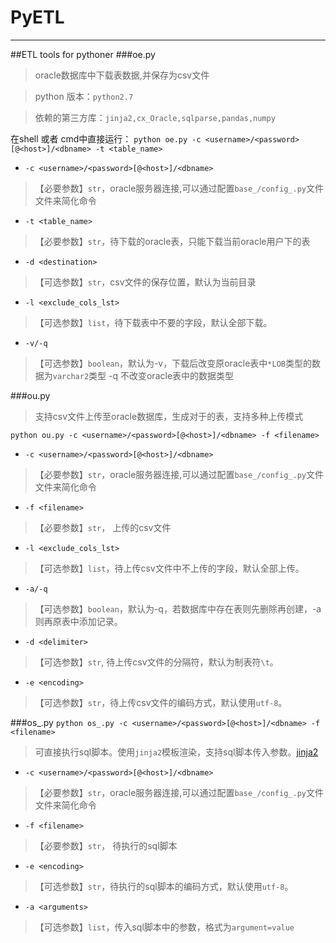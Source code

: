 # PyETL
***
##ETL tools for pythoner
###oe.py
>oracle数据库中下载表数据,并保存为csv文件

>python 版本：`python2.7`

>依赖的第三方库：`jinja2,cx_Oracle,sqlparse,pandas,numpy`

在shell 或者 cmd中直接运行：
`python oe.py -c <username>/<password>[@<host>]/<dbname> -t <table_name>`

* `-c <username>/<password>[@<host>]/<dbname>` 
>【必要参数】`str`，oracle服务器连接,可以通过配置`base_/config_.py`文件文件来简化命令

* `-t <table_name>`
>【必要参数】`str`，待下载的oracle表，只能下载当前oracle用户下的表

* `-d <destination>`
>【可选参数】`str`，csv文件的保存位置，默认为当前目录

* `-l <exclude_cols_lst>`
>【可选参数】`list`，待下载表中不要的字段，默认全部下载。

* `-v/-q`
>【可选参数】`boolean`，默认为-v，下载后改变原oracle表中`*LOB`类型的数据为`varchar2`类型
-q 不改变oracle表中的数据类型

###ou.py
>支持csv文件上传至oracle数据库，生成对于的表，支持多种上传模式

`python ou.py -c <username>/<password>[@<host>]/<dbname> -f <filename>`

* `-c <username>/<password>[@<host>]/<dbname>`
>【必要参数】`str`，oracle服务器连接,可以通过配置`base_/config_.py`文件文件来简化命令

* `-f <filename>`
>【必要参数】`str`， 上传的csv文件

* `-l <exclude_cols_lst>`
>【可选参数】`list`，待上传csv文件中不上传的字段，默认全部上传。

* `-a/-q`
>【可选参数】`boolean`，默认为-q，若数据库中存在表则先删除再创建，-a则再原表中添加记录。

* `-d <delimiter>`
>【可选参数】`str`, 待上传csv文件的分隔符，默认为制表符`\t`。

* `-e <encoding>`
>【可选参数】`str`，待上传csv文件的编码方式，默认使用`utf-8`。

###os_.py
`python os_.py -c <username>/<password>[@<host>]/<dbname> -f <filename>`
>可直接执行sql脚本。使用`jinja2`模板渲染，支持sql脚本传入参数。<a href="http://docs.jinkan.org/docs/jinja2/" target="_blank">jinja2</a>

* `-c <username>/<password>[@<host>]/<dbname>`
>【必要参数】`str`，oracle服务器连接,可以通过配置`base_/config_.py`文件文件来简化命令

* `-f <filename>`
>【必要参数】`str`， 待执行的sql脚本

* `-e <encoding>`
>【可选参数】`str`，待执行的sql脚本的编码方式，默认使用`utf-8`。

* `-a <arguments>`
>【可选参数】`list`，传入sql脚本中的参数，格式为`argument=value`
